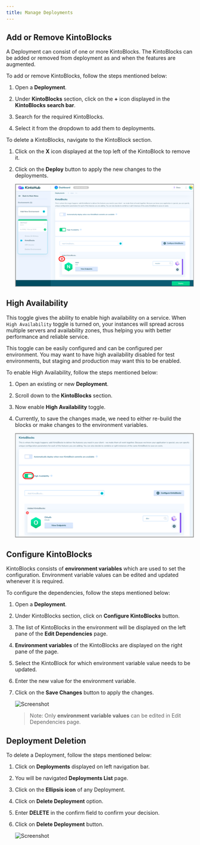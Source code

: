 ```yaml
---
title: Manage Deployments
---
```


## Add or Remove KintoBlocks

A Deployment can consist of one or more KintoBlocks. The KintoBlocks can be added or removed from deployment as and when the features are augmented. 

To add or remove KintoBlocks, follow the steps mentioned below:

1. Open a **Deployment**.

2. Under **KintoBlocks** section, click on the **+** icon displayed in the **KintoBlocks search bar**.

3. Search for the required KintoBlocks.

4. Select it from the dropdown to add them to deployments.


To delete a KintoBlocks, navigate to the KintoBlock section.

1. Click on the **X** icon displayed at the top left of the KintoBlock to remove it.

2. Click on the **Deploy** button to apply the new changes to the deployments.

   ![Screenshot](/docs/assets/delete-kb-deployments.png)

## High Availability

This toggle gives the ability to enable high availability on a service. When `High Availability` toggle is turned on, your instances will spread across multiple servers and availability zones, thus helping you with better performance and reliable service.

This toggle can be easily configured and can be configured per environment. You may want to have high availability disabled for test environments, but staging and production may want this to be enabled.

To enable High Availability, follow the steps mentioned below:
1. Open an existing or new **Deployment**.

2. Scroll down to the **KintoBlocks** section.

3. Now enable **High Availability** toggle.

4. Currently, to save the changes made, we need to either re-build the blocks or make changes to the environment variables.

   ![Screenshot](/docs/assets/High-Availability.png)

## Configure KintoBlocks

KintoBlocks consists of **environment variables** which are used to set the configuration. Environment variable values can be edited and updated whenever it is required.

To configure the dependencies, follow the steps mentioned below:

1. Open a **Deployment**.

2. Under KintoBlocks section, click on **Configure KintoBlocks** button.

3. The list of KintoBlocks in the environment will be displayed on the left pane of the **Edit Dependencies** page.

4. **Environment variables** of the KintoBlocks are displayed on the right pane of the page.

5. Select the KintoBlock for which environment variable value needs to be updated.

6. Enter the new value for the environment variable.

7. Click on the **Save Changes** button to apply the changes.

   ![Screenshot](/docs/assets/edit-dependencies-page.png)

    > Note: Only **environment variable values** can be edited in Edit Dependencies page.


## Deployment Deletion

To delete a Deployment, follow the steps mentioned below:

1. Click on **Deployments** displayed on left navigation bar.

2. You will be navigated **Deployments List** page.

3. Click on the **Ellipsis icon** of any Deployment.

4. Click on **Delete Deployment** option.

5. Enter **DELETE** in the confirm field to confirm your decision.

6. Click on **Delete Deployment** button.

    ![Screenshot](/docs/assets/delete-deployments.png)
